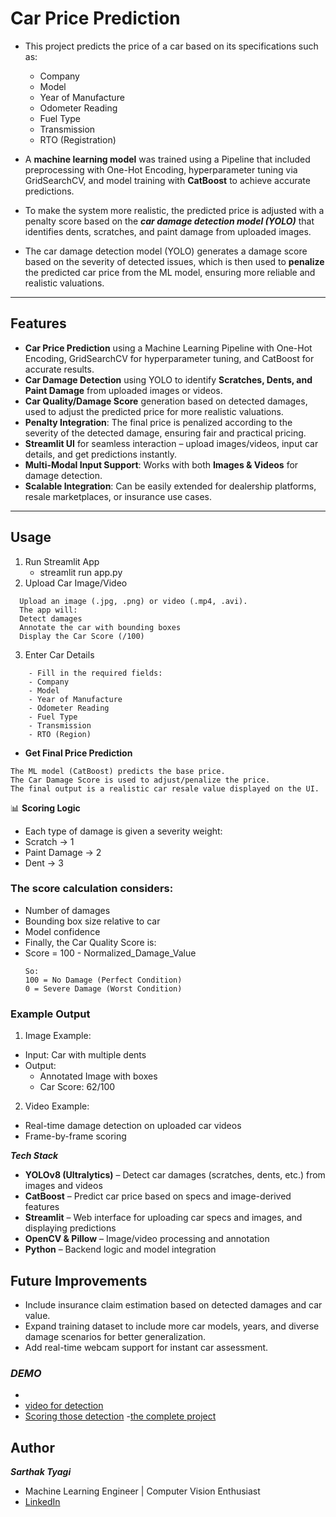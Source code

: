 # Car Price Prediction
- This project predicts the price of a car based on its specifications such as:
    - Company
    - Model
    - Year of Manufacture
    - Odometer Reading
    - Fuel Type
    - Transmission
    - RTO (Registration)

- A **machine learning model** was trained using a Pipeline that included preprocessing with One-Hot Encoding, hyperparameter tuning via GridSearchCV, and model training with **CatBoost** to achieve accurate predictions.

- To make the system more realistic, the predicted price is adjusted with a penalty score based on the ***car damage detection model (YOLO)*** that identifies dents, scratches, and paint damage from uploaded images.

- The car damage detection model (YOLO) generates a damage score based on the severity of detected issues, which is then used to **penalize** the predicted car price from the ML model, ensuring more reliable and realistic valuations.

---

## Features
- **Car Price Prediction** using a Machine Learning Pipeline with One-Hot Encoding, GridSearchCV for hyperparameter tuning, and CatBoost for accurate results.  
- **Car Damage Detection** using YOLO to identify **Scratches, Dents, and Paint Damage** from uploaded images or videos.  
- **Car Quality/Damage Score** generation based on detected damages, used to adjust the predicted price for more realistic valuations.  
- **Penalty Integration**: The final price is penalized according to the severity of the detected damage, ensuring fair and practical pricing.  
- **Streamlit UI** for seamless interaction – upload images/videos, input car details, and get predictions instantly.  
- **Multi-Modal Input Support**: Works with both **Images & Videos** for damage detection.  
- **Scalable Integration**: Can be easily extended for dealership platforms, resale marketplaces, or insurance use cases.  


---
## Usage
1. Run Streamlit App
   - streamlit run app.py
2. Upload Car Image/Video
```
  Upload an image (.jpg, .png) or video (.mp4, .avi).
  The app will:
  Detect damages
  Annotate the car with bounding boxes
  Display the Car Score (/100)
```
3. Enter Car Details
```
    - Fill in the required fields:
    - Company
    - Model
    - Year of Manufacture
    - Odometer Reading
    - Fuel Type
    - Transmission
    - RTO (Region)
```
- **Get Final Price Prediction** 
```
The ML model (CatBoost) predicts the base price.
The Car Damage Score is used to adjust/penalize the price.
The final output is a realistic car resale value displayed on the UI.
```
📊 **Scoring Logic**
  - Each type of damage is given a severity weight:
  - Scratch → 1
  - Paint Damage → 2
  - Dent → 3
### The score calculation considers:
  - Number of damages
  - Bounding box size relative to car
  - Model confidence
  - Finally, the Car Quality Score is:
  - Score = 100 - Normalized_Damage_Value
    ```
    So:
    100 = No Damage (Perfect Condition)
    0 = Severe Damage (Worst Condition)
    ```
### Example Output
1. Image Example:
  - Input: Car with multiple dents
  - Output:
    - Annotated Image with boxes
    - Car Score: 62/100
2. Video Example:
  - Real-time damage detection on uploaded car videos
  - Frame-by-frame scoring


***Tech Stack***
- **YOLOv8 (Ultralytics)** – Detect car damages (scratches, dents, etc.) from images and videos
- **CatBoost** – Predict car price based on specs and image-derived features
- **Streamlit** – Web interface for uploading car specs and images, and displaying predictions
- **OpenCV & Pillow** – Image/video processing and annotation
- **Python** – Backend logic and model integration

  
## Future Improvements 
- Include insurance claim estimation based on detected damages and car value.
- Expand training dataset to include more car models, years, and diverse damage scenarios for better generalization.
- Add real-time webcam support for instant car assessment.

### ***DEMO***
- []()
- [video for detection](https://www.linkedin.com/posts/sarthak-tyagi-a18812226_machinelearning-yolo-computervision-activity-7361832762640617474-uKed?utm_source=share&utm_medium=member_desktop&rcm=ACoAADi3pDQBy3-nsVgSm0LYdQdC_W0qjLWiwoo)
- [Scoring those detection](https://www.linkedin.com/posts/sarthak-tyagi-a18812226_machinelearning-yolo-computervision-activity-7361835658560069633-DCAs?utm_source=share&utm_medium=member_desktop&rcm=ACoAADi3pDQBy3-nsVgSm0LYdQdC_W0qjLWiwoo)
-[the complete project](https://www.linkedin.com/posts/sarthak-tyagi-a18812226_machinelearning-computervision-deeplearning-ugcPost-7365096350364925953-m6in?utm_source=share&utm_medium=member_desktop&rcm=ACoAADi3pDQBy3-nsVgSm0LYdQdC_W0qjLWiwoo)

## Author
***Sarthak Tyagi***
- Machine Learning Engineer | Computer Vision Enthusiast
- [LinkedIn]([www.linkedin.com/in/sarthak-tyagi-a18812226](https://www.linkedin.com/in/sarthak-tyagi-a18812226/))

